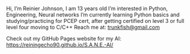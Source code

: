 Hi, I’m Reinier Johnson, I am 13 years old
I’m interested in Python, Engineering, Neural networks
I’m currently learning Python basics and studying/practicing for PCEP cert, after getting certified on level 3 or full level four moving to C/C++
Reach me at: trunkfish@gmail.com

Check out my GitHub Pages website for my AI: https://reiningecho90.github.io/S.A.N.E.-AI/

<!---
Reiningecho90/Reiningecho90 is a ✨ special ✨ repository because its `README.md` (this file) appears on your GitHub profile.
You can click the Preview link to take a look at your changes.
--->
